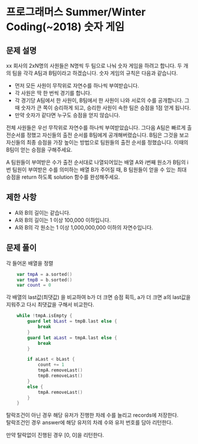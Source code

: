 # 프로그래머스 Summer/Winter Coding(~2018) 숫자 게임

## 문제 설명

xx 회사의 2xN명의 사원들은 N명씩 두 팀으로 나눠 숫자 게임을 하려고 합니다. 두 개의 팀을 각각 A팀과 B팀이라고 하겠습니다. 숫자 게임의 규칙은 다음과 같습니다.

- 먼저 모든 사원이 무작위로 자연수를 하나씩 부여받습니다.
- 각 사원은 딱 한 번씩 경기를 합니다.
- 각 경기당 A팀에서 한 사원이, B팀에서 한 사원이 나와 서로의 수를 공개합니다. 그때 숫자가 큰 쪽이 승리하게 되고, 승리한 사원이 속한 팀은 승점을 1점 얻게 됩니다.
- 만약 숫자가 같다면 누구도 승점을 얻지 않습니다.

전체 사원들은 우선 무작위로 자연수를 하나씩 부여받았습니다. 그다음 A팀은 빠르게 출전순서를 정했고 자신들의 출전 순서를 B팀에게 공개해버렸습니다. B팀은 그것을 보고 자신들의 최종 승점을 가장 높이는 방법으로 팀원들의 출전 순서를 정했습니다. 이때의 B팀이 얻는 승점을 구해주세요.

A 팀원들이 부여받은 수가 출전 순서대로 나열되어있는 배열 A와 i번째 원소가 B팀의 i번 팀원이 부여받은 수를 의미하는 배열 B가 주어질 때, B 팀원들이 얻을 수 있는 최대 승점을 return 하도록 solution 함수를 완성해주세요.

## 제한 사항

- A와 B의 길이는 같습니다.
- A와 B의 길이는 1 이상 100,000 이하입니다.
- A와 B의 각 원소는 1 이상 1,000,000,000 이하의 자연수입니다.

## 문제 풀이

각 들어온 배열을 정렬

```swift
    var tmpA = a.sorted()
    var tmpB = b.sorted()
    var count = 0
```

각 배열의 last값(최댓값) 을 비교하여 b가 더 크면 승점 획득, a가 더 크면 a의 last값을 지워주고 다시 최댓값을 구해서 비교한다.

```swift
    while !tmpA.isEmpty {
        guard let bLast = tmpB.last else {
            break
        }
        guard let aLast = tmpA.last else {
            break
        }

        if aLast < bLast {
            count += 1
            tmpA.removeLast()
            tmpB.removeLast()
        }
        else {
            tmpA.removeLast()
        }
    }
```

탈락조건이 아닌 경우 해당 유저가 진행한 차례 수를 늘리고 records에 저장한다.  
탈락조건인 경우 answer에 해당 유저의 차례 수와 유저 번호를 담아 리턴한다.

만약 탈락없이 진행된 경우 [0, 0]을 리턴한다.
